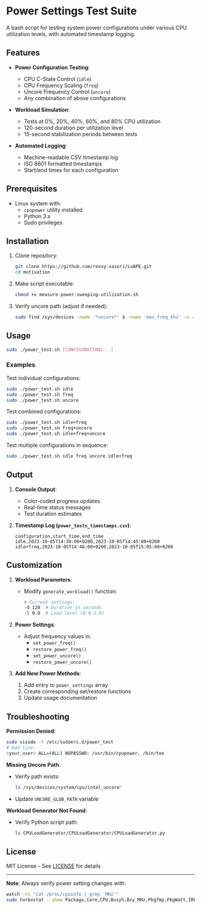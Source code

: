 # Power Settings Test Suite

A bash script for testing system power configurations under various CPU utilization levels, with automated timestamp logging.

## Features

- **Power Configuration Testing**:
  - CPU C-State Control (`idle`)
  - CPU Frequency Scaling (`freq`)
  - Uncore Frequency Control (`uncore`)
  - Any combination of above configurations

- **Workload Simulation**:
  - Tests at 0%, 20%, 40%, 60%, and 80% CPU utilization
  - 120-second duration per utilization level
  - 15-second stabilization periods between tests

- **Automated Logging**:
  - Machine-readable CSV timestamp log
  - ISO 8601 formatted timestamps
  - Start/end times for each configuration

## Prerequisites

- Linux system with:
  - `cpupower` utility installed
  - Python 3.x
  - Sudo privileges

## Installation

1. Clone repository:
   ```bash
   git clone https://github.com/rexxy-sasori/LoAPE.git
   cd motivation
   ```

2. Make script executable:
   ```bash
   chmod +x measure-power-sweeping-utilization.sh
   ```

3. Verify uncore path (adjust if needed):
   ```bash
   sudo find /sys/devices -name '*uncore*' $ -name 'max_freq_khz' -o -name 'min_freq_khz' $
   ```

## Usage

```bash
sudo ./power_test.sh [CONFIGURATIONS...]
```

### Examples

Test individual configurations:
```bash
sudo ./power_test.sh idle
sudo ./power_test.sh freq
sudo ./power_test.sh uncore
```

Test combined configurations:
```bash
sudo ./power_test.sh idle+freq
sudo ./power_test.sh freq+uncore
sudo ./power_test.sh idle+freq+uncore
```

Test multiple configurations in sequence:
```bash
sudo ./power_test.sh idle freq uncore idle+freq
```

## Output

1. **Console Output**:
   - Color-coded progress updates
   - Real-time status messages
   - Test duration estimates

2. **Timestamp Log (`power_tests_timestamps.csv`)**:
   ```csv
   configuration,start_time,end_time
   idle,2023-10-05T14:30:00+0200,2023-10-05T14:45:00+0200
   idle+freq,2023-10-05T14:46:00+0200,2023-10-05T15:05:00+0200
   ```

## Customization

1. **Workload Parameters**:
   - Modify `generate_workload()` function:
     ```bash
     # Current settings:
     -d 120  # Duration in seconds
     -l 0.8  # Load level (0.0-1.0)
     ```

2. **Power Settings**:
   - Adjust frequency values in:
     - `set_power_freq()`
     - `restore_power_freq()`
     - `set_power_uncore()`
     - `restore_power_uncore()`

3. **Add New Power Methods**:
   1. Add entry to `power_settings` array
   2. Create corresponding set/restore functions
   3. Update usage documentation

## Troubleshooting

**Permission Denied**:
```bash
sudo visudo -f /etc/sudoers.d/power_test
# Add line:
<your_user> ALL=(ALL) NOPASSWD: /usr/bin/cpupower, /bin/tee
```

**Missing Uncore Path**:
- Verify path exists:
  ```bash
  ls /sys/devices/system/cpu/intel_uncore*
  ```
- Update `UNCORE_GLOB_PATH` variable

**Workload Generator Not Found**:
- Verify Python script path:
  ```bash
  ls CPULoadGenerator/CPULoadGenerator/CPULoadGenerator.py
  ```

## License

MIT License - See [LICENSE](LICENSE) for details

---

**Note**: Always verify power setting changes with:
```bash
watch -n1 "cat /proc/cpuinfo | grep 'MHz'"
sudo turbostat --show Package,Core,CPU,Busy%,Bzy_MHz,PkgTmp,PkgWatt,IRQ,UncMHz -i 1
```
